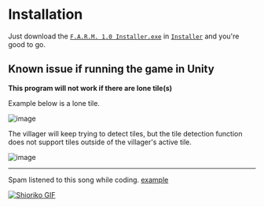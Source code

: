 # Installation
Just download the [`F.A.R.M. 1.0 Installer.exe`](Installer/F.A.R.M.%201.0%20Installer.exe) in [`Installer`](https://github.com/naixsu/CMSC170/tree/main/Installer) and you're good to go.

## Known issue if running the game in Unity

**This program will not work if there are lone tile(s)**

Example below is a lone tile.

![image](https://user-images.githubusercontent.com/95230510/232351740-d8bbd79a-bdd4-445d-8a9f-11a877b7db61.png)

The villager will keep trying to detect tiles, but the tile detection function does not support tiles outside of the villager's active tile.

![image](https://user-images.githubusercontent.com/95230510/232351959-88484cd7-7ae7-477a-9bb6-f2bf21f8cfc6.png)


---


Spam listened to this song while coding.
<a href="https://stackoverflow.com/questions/3492153/markdown-open-a-new-window-link" target="_blank">example</a>


<a href="https://www.youtube.com/watch?v=BctS652B2-g" target="_blank">
  <img src="https://user-images.githubusercontent.com/95230510/232323536-810c0753-f2fb-4dbf-8b19-ab5385d72af5.gif" alt="Shioriko GIF">
</a>
